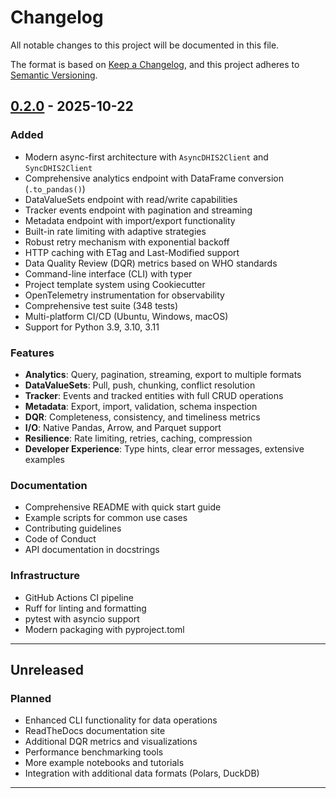 # Changelog

All notable changes to this project will be documented in this file.

The format is based on [Keep a Changelog](https://keepachangelog.com/en/1.0.0/),
and this project adheres to [Semantic Versioning](https://semver.org/spec/v2.0.0.html).

## [0.2.0] - 2025-10-22

### Added
- Modern async-first architecture with `AsyncDHIS2Client` and `SyncDHIS2Client`
- Comprehensive analytics endpoint with DataFrame conversion (`.to_pandas()`)
- DataValueSets endpoint with read/write capabilities
- Tracker events endpoint with pagination and streaming
- Metadata endpoint with import/export functionality
- Built-in rate limiting with adaptive strategies
- Robust retry mechanism with exponential backoff
- HTTP caching with ETag and Last-Modified support
- Data Quality Review (DQR) metrics based on WHO standards
- Command-line interface (CLI) with typer
- Project template system using Cookiecutter
- OpenTelemetry instrumentation for observability
- Comprehensive test suite (348 tests)
- Multi-platform CI/CD (Ubuntu, Windows, macOS)
- Support for Python 3.9, 3.10, 3.11

### Features
- **Analytics**: Query, pagination, streaming, export to multiple formats
- **DataValueSets**: Pull, push, chunking, conflict resolution
- **Tracker**: Events and tracked entities with full CRUD operations
- **Metadata**: Export, import, validation, schema inspection
- **DQR**: Completeness, consistency, and timeliness metrics
- **I/O**: Native Pandas, Arrow, and Parquet support
- **Resilience**: Rate limiting, retries, caching, compression
- **Developer Experience**: Type hints, clear error messages, extensive examples

### Documentation
- Comprehensive README with quick start guide
- Example scripts for common use cases
- Contributing guidelines
- Code of Conduct
- API documentation in docstrings

### Infrastructure
- GitHub Actions CI pipeline
- Ruff for linting and formatting
- pytest with asyncio support
- Modern packaging with pyproject.toml

---

## Unreleased

### Planned
- Enhanced CLI functionality for data operations
- ReadTheDocs documentation site
- Additional DQR metrics and visualizations
- Performance benchmarking tools
- More example notebooks and tutorials
- Integration with additional data formats (Polars, DuckDB)

---

[0.2.0]: https://github.com/HzaCode/pyDHIS2/releases/tag/v0.2.0

